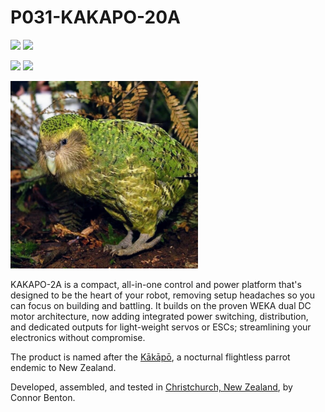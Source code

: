 # P031-KAKAPO-20A

<img src="assets/KAKAPO_Front.JPG" width="300"> <img src="assets/KAKAPO_Back.JPG" width="300"> 

<img src="assets/KAKAPO_Iso.JPG" width="300"> <img src="assets/KAKAPO_LoadedIso.JPG" width="300">

<img src="assets/kakapo.jpg" width="300">

KAKAPO-2A is a compact, all-in-one control and power platform that's designed to be the heart of your robot, removing setup headaches so you can focus on building and battling. It builds on the proven WEKA dual DC motor architecture, now adding integrated power switching, distribution, and dedicated outputs for light-weight servos or ESCs; streamlining your electronics without compromise.

The product is named after the [Kākāpō](https://en.wikipedia.org/wiki/K%C4%81k%C4%81p%C5%8D), a nocturnal flightless parrot endemic to New Zealand.

Developed, assembled, and tested in [Christchurch, New Zealand](https://www.google.co.nz/maps/place/Christchurch+New+Zealand), by Connor Benton.